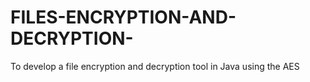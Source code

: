 # FILES-ENCRYPTION-AND-DECRYPTION-
To develop a file encryption and decryption tool in Java using the AES
